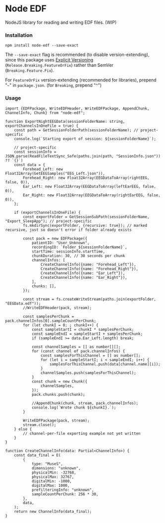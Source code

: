 # Node EDF

NodeJS library for reading and writing EDF files. (WIP)

### Installation

```
npm install node-edf --save-exact
```

The `--save-exact` flag is recommended (to disable version-extending), since this package uses [Explicit Versioning](https://medium.com/sapioit/why-having-3-numbers-in-the-version-name-is-bad-92fc1f6bc73c) (`Release.Breaking.FeatureOrFix`) rather than SemVer (`Breaking.Feature.Fix`).

For `FeatureOrFix` version-extending (recommended for libraries), prepend "`~`" in `package.json`. (for `Breaking`, prepend "`^`")

### Usage

```
import {EDFPackage, WriteEDFHeader, WriteEDFPackage, AppendChunk, ChannelInfo, Chunk} from "node-edf";

function ExportNightEEGData(sessionFolderName: string, exportChannelsInOneFile = true) {
	const path = GetSessionFolderPath(sessionFolderName); // project-specific
	console.log(`Starting export of session: ${sessionFolderName}`);
	
	// project-specific
	const sessionInfo = JSON.parse(ReadFileTextSync_Safe(paths.join(path, "SessionInfo.json")) ?? `{}`)
	const data = {
		Forehead_Left: new Float32Array(GetEEGSamples("EEG_Left.json")),
		Forehead_Right: new Float32Array(EEGDataToArray(rightEEG, false, 0)),
		Ear_Left: new Float32Array(EEGDataToArray(leftEarEEG, false, 0)),
		Ear_Right: new Float32Array(EEGDataToArray(rightEarEEG, false, 0)),
	};

	if (exportChannelsInOneFile) {
		const exportFolder = GetSessionSubPath(sessionFolderName, "Export_SleepApp"); // project-specific
		fs.mkdirSync(exportFolder, {recursive: true}); // marked recursive, just so doesn't error if folder already exists

		const pack = new EDFPackage({
			patientID: "User_Unknown",
			recordingID: `Folder_${sessionFolderName}`,
			startTime: sessionInfo.startTime,
			chunkDuration: 30, // 30 seconds per chunk
			channelInfos: [
				CreateChannelInfo({name: "Forehead_Left"}),
				CreateChannelInfo({name: "Forehead_Right"}),
				CreateChannelInfo({name: "Ear_Left"}),
				CreateChannelInfo({name: "Ear_Right"}),
			],
			chunks: [],
		});

		const stream = fs.createWriteStream(paths.join(exportFolder, "EEGData.edf"));
		//WriteEDFHeader(pack, stream);

		const samplesPerChunk = pack.channelInfos[0].sampleCountPerChunk;
		for (let chunkI = 0; ; chunkI++) {
			const sampleStartI = chunkI * samplesPerChunk;
			const sampleEndI = sampleStartI + samplesPerChunk;
			if (sampleEndI >= data.Ear_Left.length) break;

			const channelSamples = [] as number[][];
			for (const channel of pack.channelInfos) {
				const samplesForThisChannel = [] as number[];
				for (let i = sampleStartI; i < sampleEndI; i++) {
					samplesForThisChannel.push(data[channel.name][i]);
				}
				channelSamples.push(samplesForThisChannel);
			}
			const chunk = new Chunk({
				channelSamples,
			});
			pack.chunks.push(chunk);

			//AppendChunk(chunk, stream, pack.channelInfos);
			console.log(`Wrote chunk ${chunkI}.`);
		}

		WriteEDFPackage(pack, stream);
		stream.close();
	} else {
		// channel-per-file exporting example not yet written
	}
}

function CreateChannelInfo(data: Partial<ChannelInfo>) {
	const data_final = E(
		{
			type: "MuseS",
			dimensions: "unknown",
			physicalMin: -32768,
			physicalMax: 32767,
			digitalMin: -1000,
			digitalMax: 1000,
			prefilteringInfo: "unknown",
			sampleCountPerChunk: 256 * 30,
		},
		data,
	);
	return new ChannelInfo(data_final);
}
```